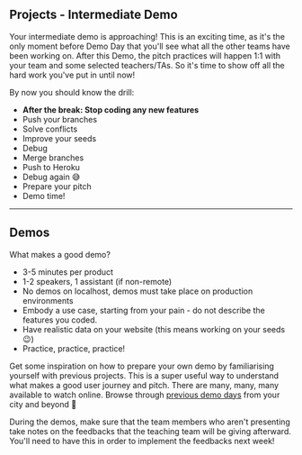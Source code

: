 ## Projects - Intermediate Demo

Your intermediate demo is approaching! This is an exciting time, as it's the only moment before Demo Day that you'll see what all the other teams have been working on. After this Demo, the pitch practices will happen 1:1 with your team and some selected teachers/TAs. So it's time to show off all the hard work you've put in until now!

By now you should know the drill:
- **After the break: Stop coding any new features**
- Push your branches
- Solve conflicts
- Improve your seeds
- Debug
- Merge branches
- Push to Heroku
- Debug again 😅
- Prepare your pitch
- Demo time!

---
## Demos

What makes a good demo?
- 3-5 minutes per product
- 1-2 speakers, 1 assistant (if non-remote)
- No demos on localhost, demos must take place on production environments
- Embody a use case, starting from your pain - do not describe the features you coded.
- Have realistic data on your website (this means working on your seeds 😉)
- Practice, practice, practice!

Get some inspiration on how to prepare your own demo by familiarising yourself with previous projects. This is a super useful way to understand what makes a good user journey and pitch. There are many, many, many available to watch online.
Browse through [previous demo days](https://www.youtube.com/playlist?list=PLkbmdtbypn7R_BN6nFX-XZc7uDyMSxhye) from your city and beyond 🚀

During the demos, make sure that the team members who aren't presenting take notes on the feedbacks that the teaching team will be giving afterward. You'll need to have this in order to implement the feedbacks next week!
